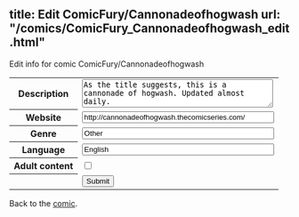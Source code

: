 title: Edit ComicFury/Cannonadeofhogwash
url: "/comics/ComicFury_Cannonadeofhogwash_edit.html"
---
Edit info for comic ComicFury/Cannonadeofhogwash

<form name="comic" action="http://gaepostmail.appspot.com/comic/" method="post">
<table class="comicinfo">
<tr>
<th>Description</th><td><textarea name="description" cols="40" rows="3">As the title suggests, this is a cannonade of hogwash. Updated almost daily.</textarea></td>
</tr>
<tr>
<th>Website</th><td><input type="text" name="url" value="http://cannonadeofhogwash.thecomicseries.com/" size="40"/></td>
</tr>
<tr>
<th>Genre</th><td><input type="text" name="genre" value="Other" size="40"/></td>
</tr>
<tr>
<th>Language</th><td><input type="text" name="language" value="English" size="40"/></td>
</tr>
<tr>
<th>Adult content</th><td><input type="checkbox" name="adult" value="adult" /></td>
</tr>
<tr>
<th></th><td>
<input type="hidden" name="comic" value="ComicFury_Cannonadeofhogwash" />
<input type="submit" name="submit" value="Submit" />
</td>
</tr>
</table>
</form>

Back to the [comic](ComicFury_Cannonadeofhogwash.html).
